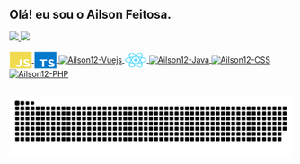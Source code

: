## Olá! eu sou o Ailson Feitosa.
<link rel="stylesheet" href="https://cdn.jsdelivr.net/gh/devicons/devicon@v2.13.0/devicon.min.css">
 <div>
  <a href="https://github.com/Ailson12">
  <img height="180em" src="https://github-readme-stats.vercel.app/api?username=Ailson12&show_icons=true&theme=dracula&include_all_commits=true&count_private=true"/>
  <img height="180em" src="https://github-readme-stats.vercel.app/api/top-langs/?username=Ailson12&layout=compact&langs_count=7&theme=dracula&rank_icon=github"/>
</div>
 <div style="display: inline_block"><br>
  <img align="center" alt="Ailson12-Js" height="30" width="40" src="https://raw.githubusercontent.com/devicons/devicon/master/icons/javascript/javascript-plain.svg">
  <img align="center" alt="Ailson12-Ts" height="30" width="40" src="https://raw.githubusercontent.com/devicons/devicon/master/icons/typescript/typescript-plain.svg">
   <img align="center" alt="Ailson12-Vuejs" height="30" width="40" src='https://cdn.jsdelivr.net/gh/devicons/devicon/icons/vuejs/vuejs-original-wordmark.svg'>
  <img align="center" alt="Ailson12-React" height="30" width="40" src="https://raw.githubusercontent.com/devicons/devicon/master/icons/react/react-original.svg">
   <img align="center" alt="Ailson12-Java" height="30" width="40" src="https://cdn.jsdelivr.net/gh/devicons/devicon/icons/java/java-original.svg">
  <img align="center" alt="Ailson12-CSS" height="30" width="40" src="https://cdn.jsdelivr.net/gh/devicons/devicon/icons/spring/spring-original-wordmark.svg">
  <img align="center" alt="Ailson12-PHP" height="30" width="40" src="https://cdn.jsdelivr.net/gh/devicons/devicon/icons/php/php-original.svg">
</div>
 
##
 <div>
  <img src="https://github.com/Ailson12/Ailson12/blob/output/github-contribution-grid-snake.svg" />
 </div>
  
